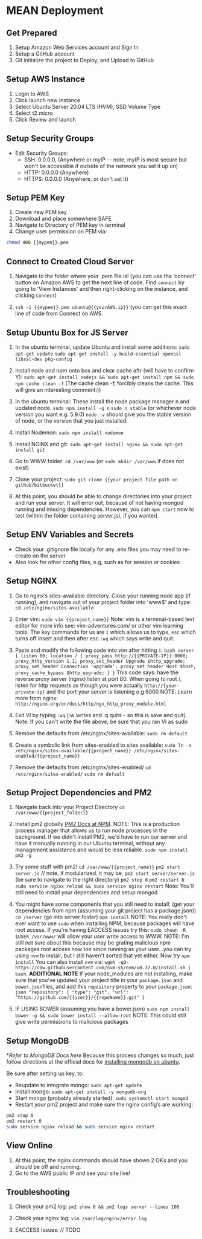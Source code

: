 # MEAN Deployment

## Get Prepared

1. Setup Amazon Web Services account and Sign In
2. Setup a GitHub account
3. Git initialize the project to Deploy, and Upload to GitHub

## Setup AWS Instance

1. Login to AWS
2. Click launch new instance
3. Select Ubuntu Server 20.04 LTS (HVM), SSD Volume Type
4. Select t2.micro
5. Click Review and launch

## Setup Security Groups

- Edit Security Groups:
  - SSH: 0.0.0.0, (Anywhere or myIP -- note, myIP is most secure but
won't be accessible if outside of the network you set it up on)
  - HTTP: 0.0.0.0 (Anywhere)
  - HTTPS: 0.0.0.0 (Anywhere, or don't set it)

## Setup PEM Key

1. Create new PEM key
2. Download and place somewhere SAFE
3. Navigate to Directory of PEM key in terminal
4. Change user permission on PEM via: 

```bash
chmod 400 {{mypem}}.pem
```

## Connect to Created Cloud Server

1. Navigate to the folder where your .pem file is!
(you can use the ‘connect’ button on Amazon AWS to get the next line of code.
Find `connect` by going to 'View Instances' and then right-clicking on the instance, and clicking `Connect`)

2. `ssh -i {{mypem}}.pem ubuntu@{{yourAWS.ip}}`
(you can get this exact line of code from Connect on AWS.

## Setup Ubuntu Box for JS Server

1. In the ubuntu terminal, update Ubuntu and install some additions:
`sudo apt-get update`
`sudo apt-get install -y build-essential openssl libssl-dev pkg-config`

2. Install node and npm onto box and clear cache aftr (will have to confirm Y):
`sudo apt-get install nodejs && sudo apt-get install npm && sudo npm cache clean -f`
(The cache clean -f, forcibly cleans the cache.  This will give an interesting comment:))

3. In the ubuntu terminal: These install the node package manager n and updated node.
`sudo npm install -g n`
`sudo n stable` (or whichever node version you want e.g. 5.9.0)
`node -v` should give you the stable version of node, or the version that you just installed.

4. Install Nodemon:
`sudo npm install nodemon`

5. Install NGINX and git:
`sudo apt-get install nginx && sudo apt-get install git`

6. Go to WWW folder:
`cd /var/www` (or `sudo mkdir /var/www` if does not exist)

7. Clone your project:
`sudo git clone {{your project file path on github/bitbucket}}`

8. At this point, you should be able to change directories into your project and run your server. It will error out, because of not having mongod running and missing dependencies. However, you can `npm start` now to test (within the folder containing server.js), if you wanted.

## Setup ENV Variables and Secrets

- Check your .gitignore file locally for any .env files you may need to re-create on the server
- Also look for other config files, e.g, such as for session or cookies

## Setup NGINX

1. Go to nginx’s sites-available directory. Close your running node app (if running),
and navigate out of your project folder into 'www$' and type:
`cd /etc/nginx/sites-available`

2. Enter vim:
`sudo vim {{project_name}}`
Note: vim is a terminal-based text editor for more info see: vim-adventures.com/ or other vim learning tools. The key commands for us
are `i` which allows us to type, `esc` which turns off insert and then after esc `:wq` which says write and quit.

3. Paste and modify the following code into vim after hitting `i`: ```bash
server {
    listen 80;
    location / {
        proxy_pass http://{{PRIVATE-IP}}:8000;
        proxy_http_version 1.1;
        proxy_set_header Upgrade $http_upgrade;
        proxy_set_header Connection 'upgrade';
        proxy_set_header Host $host;
        proxy_cache_bypass $http_upgrade;
    }
}```
This code says: have the reverse proxy server (nginx) listen at port 80. When going to root /, listen for http requests as though you were
actually `http://{your-private-ip}` and the port your server is listening e.g 8000
NOTE: Learn more from nginx: `http://nginx.org/en/docs/http/ngx_http_proxy_module.html`

4. Exit VI by typing `:wq` (:w writes and :q quits - so this is save and quit).
Note: If you can't write the file above, be sure that you ran VI as sudo

5. Remove the defaults from /etc/nginx/sites-available:
`sudo rm default`

6. Create a symbolic link from sites-enabled to sites available:
`sudo ln -s /etc/nginx/sites-available/{{project_name}} /etc/nginx/sites-enabled/{{project_name}}`

7. Remove the defaults from /etc/nginx/sites-enabled/
`cd /etc/nginx/sites-enabled/`
`sudo rm default`

## Setup Project Dependencies and PM2


1. Navigate back into your Project Directory
`cd /var/www/{{project_folder}}`

2. Install pm2 globally [PM2 Docs at NPM](https://www.npmjs.com/package/pm2). NOTE: This is a production process manager that allows us to run node processes in the background. If we didn't install PM2, we'd have to run our server and have it manually running in our Ubuntu terminal, without any management assistance and would be less reliable.
`sudo npm install pm2 -g`

3. Try some stuff with pm2!
`cd /var/www/{{project_name}}`
`pm2 start server.js`  // note, if modularized, it may be, `pm2 start server/server.js` (be sure to navigate to the right directory)
`pm2 stop 0`
`pm2 restart 0`
`sudo service nginx reload && sudo service nginx restart`
Note: You'll still need to install your dependencies and setup mongod

4. You might have some components that you still need to install: (get your dependencies from npm (assuming your git project has a package.json))
`cd /server` (go into server folder)
`npm install`
NOTE: You really don't ever want to use `sudo` when installing NPM, because packages will have root access.
If you're having EACCESS issues try this:  `sudo chown -R $USER /var/www/` will allow your user write access to WWW.
NOTE: I'm still not sure about this because may be grating malicious npm packages root access now too since running as your user...you can try using `nvm` to install, but I still haven't sorted that yet either.
Now try `npm install`
You can also install `nvm` via:
`wget -qO- https://raw.githubusercontent.com/nvm-sh/nvm/v0.37.0/install.sh | bash`. **ADDITIONAL NOTE** If your node_modules are not installing, make sure that you've updated your project title in your `package.json` and `bower.json`files, and add this `repository` property to your `package.json`: ```json
"repository": {
    "type": "git",
    "url": "https://github.com/{{user}}/{{repoName}}.git"
}```

5. IF USING BOWER (assuming you have a bower.json)
`sudo npm install bower -g && sudo bower install --allow-root`
NOTE: This could still give write permissions to malicious packages

## Setup MongoDB

**Refer to MongoDB Docs here* Because this process changes so much, just follow directions at the official docs for [installing mongodb on ubuntu](https://docs.mongodb.com/manual/tutorial/install-mongodb-on-ubuntu/).

Be sure after setting up key, to:

- Reupdate to integrate mongo: `sudo apt-get update`
- Install mongo: `sudo apt-get install -y mongodb-org`
- Start mongo (probably already started): `sudo systemctl start mongod`
- Restart your pm2 project and make sure the nginx config’s are working:

```bash
pm2 stop 0
pm2 restart 0
sudo service nginx reload && sudo service nginx restart
```

## View Online

1. At this point, the nginx commands should have shown 2 OKs and you should be off and running.
2. Go to the AWS public IP and see your site live!

## Troubleshooting

1. Check your pm2 log:
`pm2 show 0 && pm2 logs server --lines 100`

2. Check your nginx log:
`vim /var/log/nginx/error.log`

3. EACCESS Issues: // TODO
